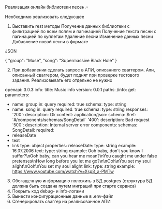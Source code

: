 Реализация онлайн библиотеки песен 🎶

Необходимо реализовать следующее

1. Выставить rest методы
   Получение данных библиотеки с фильтрацией по всем полям и пагинацией
   Получение текста песни с пагинацией по куплетам
   Удаление песни
   Изменение данных песни
   Добавление новой песни в формате

JSON

{
"group": "Muse",
"song": "Supermassive Black Hole"
}


2. При добавлении сделать запрос в АПИ, описанного сваггером. Апи, описанный сваггером, будет поднят при проверке тестового задания. Реализовывать его отдельно не нужно

openapi: 3.0.3
info:
title: Music info
version: 0.0.1
paths:
/info:
get:
parameters:
- name: group
in: query
required: true
schema:
type: string
- name: song
in: query
required: true
schema:
type: string
responses:
'200':
description: Ok
content:
application/json:
schema:
$ref: '#/components/schemas/SongDetail'
'400':
description: Bad request
'500':
description: Internal server error
components:
schemas:
SongDetail:
required:
- releaseDate
- text
- link
type: object
properties:
releaseDate:
type: string
example: 16.07.2006
text:
type: string
example: Ooh baby, don't you know I suffer?\nOoh baby, can you hear me moan?\nYou caught me under false pretenses\nHow long before you let me go?\n\nOoh\nYou set my soul alight\nOoh\nYou set my soul alight
link:
type: string
example: https://www.youtube.com/watch?v=Xsp3_a-PMTw


3. Обогащенную информацию положить в БД postgres (структура БД должна быть создана путем миграций при старте сервиса)
4. Покрыть код debug- и info-логами
5. Вынести конфигурационные данные в .env-файл
6. Сгенерировать сваггер на реализованное АПИ
